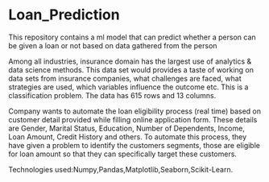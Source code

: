 # Loan_Prediction
This repository contains a ml model that can predict whether a person can be given a loan or not based on data gathered from the person

Among all industries, insurance domain has the largest use of analytics & data science methods. This data set would provides a taste of working on data sets from insurance companies, what challenges are faced, what strategies are used, which variables influence the outcome etc. This is a classification problem. The data has 615 rows and 13 columns.

Company wants to automate the loan eligibility process (real time) based on customer detail provided while filling online application form. These details are Gender, Marital Status, Education, Number of Dependents, Income, Loan Amount, Credit History and others. To automate this process, they have given a problem to identify the customers segments, those are eligible for loan amount so that they can specifically target these customers.

Technologies used:Numpy,Pandas,Matplotlib,Seaborn,Scikit-Learn.
